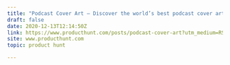```yaml
---
title: "Podcast Cover Art — Discover the world’s best podcast cover art"
draft: false
date: 2020-12-13T12:14:50Z
link: https://www.producthunt.com/posts/podcast-cover-art?utm_medium=RSS&utm_source=hune
site: www.producthunt.com
topic: product hunt  

---
```

